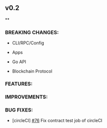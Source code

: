 ## v0.2

\*\*

### BREAKING CHANGES:

- CLI/RPC/Config

- Apps

- Go API

- Blockchain Protocol

### FEATURES:

### IMPROVEMENTS:

### BUG FIXES:
- [circleCI] [\#76](https://github.com/line/tendermint/pull/76) Fix contract test job of circleCI

